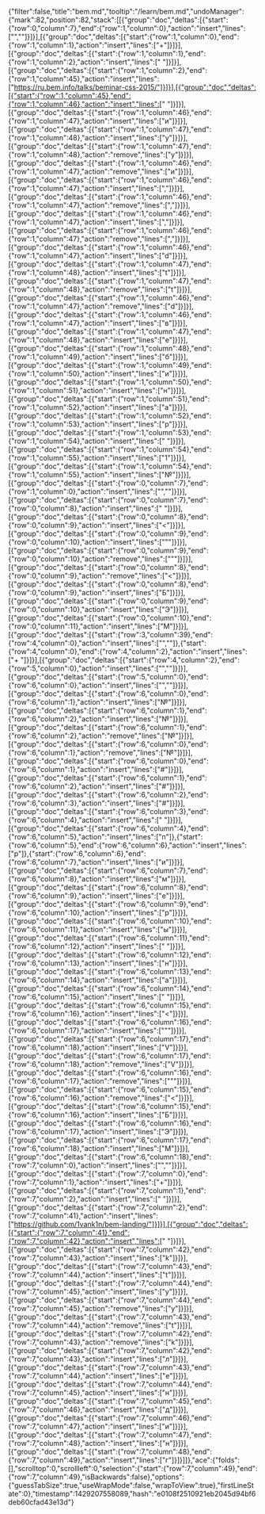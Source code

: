 {"filter":false,"title":"bem.md","tooltip":"/learn/bem.md","undoManager":{"mark":82,"position":82,"stack":[[{"group":"doc","deltas":[{"start":{"row":0,"column":7},"end":{"row":1,"column":0},"action":"insert","lines":["",""]}]}],[{"group":"doc","deltas":[{"start":{"row":1,"column":0},"end":{"row":1,"column":1},"action":"insert","lines":["+"]}]}],[{"group":"doc","deltas":[{"start":{"row":1,"column":1},"end":{"row":1,"column":2},"action":"insert","lines":[" "]}]}],[{"group":"doc","deltas":[{"start":{"row":1,"column":2},"end":{"row":1,"column":45},"action":"insert","lines":["https://ru.bem.info/talks/beminar-css-2015/"]}]}],[{"group":"doc","deltas":[{"start":{"row":1,"column":45},"end":{"row":1,"column":46},"action":"insert","lines":[" "]}]}],[{"group":"doc","deltas":[{"start":{"row":1,"column":46},"end":{"row":1,"column":47},"action":"insert","lines":["и"]}]}],[{"group":"doc","deltas":[{"start":{"row":1,"column":47},"end":{"row":1,"column":48},"action":"insert","lines":["у"]}]}],[{"group":"doc","deltas":[{"start":{"row":1,"column":47},"end":{"row":1,"column":48},"action":"remove","lines":["у"]}]}],[{"group":"doc","deltas":[{"start":{"row":1,"column":46},"end":{"row":1,"column":47},"action":"remove","lines":["и"]}]}],[{"group":"doc","deltas":[{"start":{"row":1,"column":46},"end":{"row":1,"column":47},"action":"insert","lines":[","]}]}],[{"group":"doc","deltas":[{"start":{"row":1,"column":46},"end":{"row":1,"column":47},"action":"remove","lines":[","]}]}],[{"group":"doc","deltas":[{"start":{"row":1,"column":46},"end":{"row":1,"column":47},"action":"insert","lines":[","]}]}],[{"group":"doc","deltas":[{"start":{"row":1,"column":46},"end":{"row":1,"column":47},"action":"remove","lines":[","]}]}],[{"group":"doc","deltas":[{"start":{"row":1,"column":46},"end":{"row":1,"column":47},"action":"insert","lines":["d"]}]}],[{"group":"doc","deltas":[{"start":{"row":1,"column":47},"end":{"row":1,"column":48},"action":"insert","lines":["t"]}]}],[{"group":"doc","deltas":[{"start":{"row":1,"column":47},"end":{"row":1,"column":48},"action":"remove","lines":["t"]}]}],[{"group":"doc","deltas":[{"start":{"row":1,"column":46},"end":{"row":1,"column":47},"action":"remove","lines":["d"]}]}],[{"group":"doc","deltas":[{"start":{"row":1,"column":46},"end":{"row":1,"column":47},"action":"insert","lines":["в"]}]}],[{"group":"doc","deltas":[{"start":{"row":1,"column":47},"end":{"row":1,"column":48},"action":"insert","lines":["е"]}]}],[{"group":"doc","deltas":[{"start":{"row":1,"column":48},"end":{"row":1,"column":49},"action":"insert","lines":["б"]}]}],[{"group":"doc","deltas":[{"start":{"row":1,"column":49},"end":{"row":1,"column":50},"action":"insert","lines":["и"]}]}],[{"group":"doc","deltas":[{"start":{"row":1,"column":50},"end":{"row":1,"column":51},"action":"insert","lines":["н"]}]}],[{"group":"doc","deltas":[{"start":{"row":1,"column":51},"end":{"row":1,"column":52},"action":"insert","lines":["а"]}]}],[{"group":"doc","deltas":[{"start":{"row":1,"column":52},"end":{"row":1,"column":53},"action":"insert","lines":["р"]}]}],[{"group":"doc","deltas":[{"start":{"row":1,"column":53},"end":{"row":1,"column":54},"action":"insert","lines":[" "]}]}],[{"group":"doc","deltas":[{"start":{"row":1,"column":54},"end":{"row":1,"column":55},"action":"insert","lines":["1"]}]}],[{"group":"doc","deltas":[{"start":{"row":1,"column":54},"end":{"row":1,"column":55},"action":"insert","lines":["№"]}]}],[{"group":"doc","deltas":[{"start":{"row":0,"column":7},"end":{"row":1,"column":0},"action":"insert","lines":["",""]}]}],[{"group":"doc","deltas":[{"start":{"row":0,"column":7},"end":{"row":0,"column":8},"action":"insert","lines":[" "]}]}],[{"group":"doc","deltas":[{"start":{"row":0,"column":8},"end":{"row":0,"column":9},"action":"insert","lines":["<"]}]}],[{"group":"doc","deltas":[{"start":{"row":0,"column":9},"end":{"row":0,"column":10},"action":"insert","lines":["\""]}]}],[{"group":"doc","deltas":[{"start":{"row":0,"column":9},"end":{"row":0,"column":10},"action":"remove","lines":["\""]}]}],[{"group":"doc","deltas":[{"start":{"row":0,"column":8},"end":{"row":0,"column":9},"action":"remove","lines":["<"]}]}],[{"group":"doc","deltas":[{"start":{"row":0,"column":8},"end":{"row":0,"column":9},"action":"insert","lines":["Б"]}]}],[{"group":"doc","deltas":[{"start":{"row":0,"column":9},"end":{"row":0,"column":10},"action":"insert","lines":["Э"]}]}],[{"group":"doc","deltas":[{"start":{"row":0,"column":10},"end":{"row":0,"column":11},"action":"insert","lines":["М"]}]}],[{"group":"doc","deltas":[{"start":{"row":3,"column":39},"end":{"row":4,"column":0},"action":"insert","lines":["",""]},{"start":{"row":4,"column":0},"end":{"row":4,"column":2},"action":"insert","lines":["+ "]}]}],[{"group":"doc","deltas":[{"start":{"row":4,"column":2},"end":{"row":5,"column":0},"action":"insert","lines":["",""]}]}],[{"group":"doc","deltas":[{"start":{"row":5,"column":0},"end":{"row":6,"column":0},"action":"insert","lines":["",""]}]}],[{"group":"doc","deltas":[{"start":{"row":6,"column":0},"end":{"row":6,"column":1},"action":"insert","lines":["№"]}]}],[{"group":"doc","deltas":[{"start":{"row":6,"column":1},"end":{"row":6,"column":2},"action":"insert","lines":["№"]}]}],[{"group":"doc","deltas":[{"start":{"row":6,"column":1},"end":{"row":6,"column":2},"action":"remove","lines":["№"]}]}],[{"group":"doc","deltas":[{"start":{"row":6,"column":0},"end":{"row":6,"column":1},"action":"remove","lines":["№"]}]}],[{"group":"doc","deltas":[{"start":{"row":6,"column":0},"end":{"row":6,"column":1},"action":"insert","lines":["#"]}]}],[{"group":"doc","deltas":[{"start":{"row":6,"column":1},"end":{"row":6,"column":2},"action":"insert","lines":["#"]}]}],[{"group":"doc","deltas":[{"start":{"row":6,"column":2},"end":{"row":6,"column":3},"action":"insert","lines":["#"]}]}],[{"group":"doc","deltas":[{"start":{"row":6,"column":3},"end":{"row":6,"column":4},"action":"insert","lines":[" "]}]}],[{"group":"doc","deltas":[{"start":{"row":6,"column":4},"end":{"row":6,"column":5},"action":"insert","lines":["п"]},{"start":{"row":6,"column":5},"end":{"row":6,"column":6},"action":"insert","lines":["р"]},{"start":{"row":6,"column":6},"end":{"row":6,"column":7},"action":"insert","lines":["и"]}]}],[{"group":"doc","deltas":[{"start":{"row":6,"column":7},"end":{"row":6,"column":8},"action":"insert","lines":["м"]}]}],[{"group":"doc","deltas":[{"start":{"row":6,"column":8},"end":{"row":6,"column":9},"action":"insert","lines":["е"]}]}],[{"group":"doc","deltas":[{"start":{"row":6,"column":9},"end":{"row":6,"column":10},"action":"insert","lines":["р"]}]}],[{"group":"doc","deltas":[{"start":{"row":6,"column":10},"end":{"row":6,"column":11},"action":"insert","lines":["ы"]}]}],[{"group":"doc","deltas":[{"start":{"row":6,"column":11},"end":{"row":6,"column":12},"action":"insert","lines":[" "]}]}],[{"group":"doc","deltas":[{"start":{"row":6,"column":12},"end":{"row":6,"column":13},"action":"insert","lines":["н"]}]}],[{"group":"doc","deltas":[{"start":{"row":6,"column":13},"end":{"row":6,"column":14},"action":"insert","lines":["а"]}]}],[{"group":"doc","deltas":[{"start":{"row":6,"column":14},"end":{"row":6,"column":15},"action":"insert","lines":[" "]}]}],[{"group":"doc","deltas":[{"start":{"row":6,"column":15},"end":{"row":6,"column":16},"action":"insert","lines":["<"]}]}],[{"group":"doc","deltas":[{"start":{"row":6,"column":16},"end":{"row":6,"column":17},"action":"insert","lines":["\""]}]}],[{"group":"doc","deltas":[{"start":{"row":6,"column":17},"end":{"row":6,"column":18},"action":"insert","lines":["V"]}]}],[{"group":"doc","deltas":[{"start":{"row":6,"column":17},"end":{"row":6,"column":18},"action":"remove","lines":["V"]}]}],[{"group":"doc","deltas":[{"start":{"row":6,"column":16},"end":{"row":6,"column":17},"action":"remove","lines":["\""]}]}],[{"group":"doc","deltas":[{"start":{"row":6,"column":15},"end":{"row":6,"column":16},"action":"remove","lines":["<"]}]}],[{"group":"doc","deltas":[{"start":{"row":6,"column":15},"end":{"row":6,"column":16},"action":"insert","lines":["Б"]}]}],[{"group":"doc","deltas":[{"start":{"row":6,"column":16},"end":{"row":6,"column":17},"action":"insert","lines":["Э"]}]}],[{"group":"doc","deltas":[{"start":{"row":6,"column":17},"end":{"row":6,"column":18},"action":"insert","lines":["М"]}]}],[{"group":"doc","deltas":[{"start":{"row":6,"column":18},"end":{"row":7,"column":0},"action":"insert","lines":["",""]}]}],[{"group":"doc","deltas":[{"start":{"row":7,"column":0},"end":{"row":7,"column":1},"action":"insert","lines":["+"]}]}],[{"group":"doc","deltas":[{"start":{"row":7,"column":1},"end":{"row":7,"column":2},"action":"insert","lines":[" "]}]}],[{"group":"doc","deltas":[{"start":{"row":7,"column":2},"end":{"row":7,"column":41},"action":"insert","lines":["https://github.com/1vank1n/bem-landing/"]}]}],[{"group":"doc","deltas":[{"start":{"row":7,"column":41},"end":{"row":7,"column":42},"action":"insert","lines":[" "]}]}],[{"group":"doc","deltas":[{"start":{"row":7,"column":42},"end":{"row":7,"column":43},"action":"insert","lines":["k"]}]}],[{"group":"doc","deltas":[{"start":{"row":7,"column":43},"end":{"row":7,"column":44},"action":"insert","lines":["t"]}]}],[{"group":"doc","deltas":[{"start":{"row":7,"column":44},"end":{"row":7,"column":45},"action":"insert","lines":["y"]}]}],[{"group":"doc","deltas":[{"start":{"row":7,"column":44},"end":{"row":7,"column":45},"action":"remove","lines":["y"]}]}],[{"group":"doc","deltas":[{"start":{"row":7,"column":43},"end":{"row":7,"column":44},"action":"remove","lines":["t"]}]}],[{"group":"doc","deltas":[{"start":{"row":7,"column":42},"end":{"row":7,"column":43},"action":"remove","lines":["k"]}]}],[{"group":"doc","deltas":[{"start":{"row":7,"column":42},"end":{"row":7,"column":43},"action":"insert","lines":["л"]}]}],[{"group":"doc","deltas":[{"start":{"row":7,"column":43},"end":{"row":7,"column":44},"action":"insert","lines":["е"]}]}],[{"group":"doc","deltas":[{"start":{"row":7,"column":44},"end":{"row":7,"column":45},"action":"insert","lines":["н"]}]}],[{"group":"doc","deltas":[{"start":{"row":7,"column":45},"end":{"row":7,"column":46},"action":"insert","lines":["д"]}]}],[{"group":"doc","deltas":[{"start":{"row":7,"column":46},"end":{"row":7,"column":47},"action":"insert","lines":["и"]}]}],[{"group":"doc","deltas":[{"start":{"row":7,"column":47},"end":{"row":7,"column":48},"action":"insert","lines":["н"]}]}],[{"group":"doc","deltas":[{"start":{"row":7,"column":48},"end":{"row":7,"column":49},"action":"insert","lines":["г"]}]}]]},"ace":{"folds":[],"scrolltop":0,"scrollleft":0,"selection":{"start":{"row":7,"column":49},"end":{"row":7,"column":49},"isBackwards":false},"options":{"guessTabSize":true,"useWrapMode":false,"wrapToView":true},"firstLineState":0},"timestamp":1429207558089,"hash":"e0108f2510921eb2045d94bf6deb60cfad43e13d"}